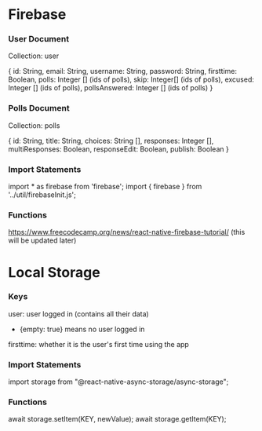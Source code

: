 # Firebase

### User Document
Collection: user

{
  id: String,
  email: String,
  username: String,
  password: String,
  firsttime: Boolean,
  polls: Integer [] (ids of polls),
  skip: Integer[] (ids of polls),
  excused: Integer [] (ids of polls),
  pollsAnswered: Integer [] (ids of polls)
}

### Polls Document
Collection: polls

{
  id: String,
  title: String,
  choices: String [],
  responses: Integer [],
  multiResponses: Boolean,
  responseEdit: Boolean,
  publish: Boolean
}

### Import Statements
import * as firebase from 'firebase';
import { firebase } from '../util/firebaseInit.js';

### Functions
https://www.freecodecamp.org/news/react-native-firebase-tutorial/ (this will be updated later)

# Local Storage

### Keys
user: user logged in (contains all their data)
- {empty: true} means no user logged in

firsttime: whether it is the user's first time using the app

### Import Statements
import storage from "@react-native-async-storage/async-storage";

### Functions
await storage.setItem(KEY, newValue);
await storage.getItem(KEY);
